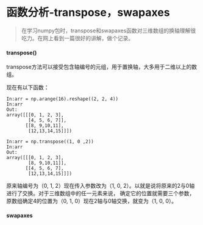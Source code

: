 # 函数分析-transpose，swapaxes
>在学习numpy包时，transpose和swapaxes函数对三维数组的换轴理解很吃力。在网上看到一篇很好的讲解，做个记录。

#### transpose()

transpose方法可以接受包含轴编号的元组，用于置换轴，大多用于二维以上的数组。

现在有以下函数：

    In:arr = np.arange(16).reshape((2, 2, 4))
    In:arr
    Out:
    array([[[0, 1, 2, 3],
            [4, 5, 6, 7]],
           [[8, 9,10,11],
            [12,13,14,15]]])
          
    In:arr = np.transpose((1, 0 ,2))
    In:arr
    Out:
    array([[[0, 1, 2, 3],
            [8, 9,10,11]],
           [[4, 5, 6, 7],
            [12,13,14,15]]])
            
原来轴编号为（0, 1, 2）现在传入参数改为（1, 0, 2）。以就是说将原来的2与0轴进行了交换。对于三维数组中的任一元素来说，
确定它的位置就需要三个参数，原数组确定4的位置为（0, 1, 0）现在2轴与0轴交换，就变为（1, 0, 0）。

#### swapaxes
